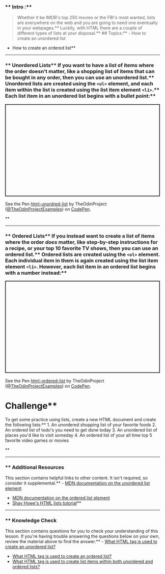 ### ** Intro :** 
>Whether it be IMDB's top 250 movies or the FBI's most wanted, lists are everywhere on the web and you are going to need one eventually in your webpages.** Luckily, with HTML there are a couple of different types of lists at your disposal.** ## Topics:** - How to create an unordered list
- How to create an ordered list** 

---


### ** Unordered Lists** If you want to have a list of items where the order doesn't matter, like a shopping list of items that can be bought in any order, then you can use an unordered list.** Unordered lists are created using the `<ul>` element, and <span id="li"></span>each item within the list is created using the list item element `<li>`.** Each list item in an unordered list begins with a bullet point:** <p class="codepen" data-height="300" data-theme-id="dark" data-default-tab="html,result" data-slug-hash="powjajd" data-user="TheOdinProjectExamples" style="height: 300px; box-sizing: border-box; display: flex; align-items: center; justify-content: center; border: 2px solid; margin: 1em 0; padding: 1em;">
  <span>See the Pen <a href="https://codepen.io/TheOdinProjectExamples/pen/powjajd">
  html-unordred-list</a> by TheOdinProject (<a href="https://codepen.io/TheOdinProjectExamples">@TheOdinProjectExamples</a>)
  on <a href="https://codepen.io">CodePen</a>.</span>

</p>

<script async src="https://cpwebassets.codepen.io/assets/embed/ei.js"></script>** 

---


### ** Ordered Lists** If you instead want to create a list of items where the order *does* matter, like step-by-step instructions for a recipe, or your top 10 favorite TV shows, then you can use an ordered list.** Ordered lists are created using the `<ol>` element. Each individual item in them is again created using the list item element `<li>`. However, each list item in an ordered list begins with a number instead:** <p class="codepen" data-height="300" data-theme-id="dark" data-default-tab="html,result" data-slug-hash="yLXYvYp" data-user="TheOdinProjectExamples" style="height: 300px; box-sizing: border-box; display: flex; align-items: center; justify-content: center; border: 2px solid; margin: 1em 0; padding: 1em;">
  <span>See the Pen <a href="https://codepen.io/TheOdinProjectExamples/pen/yLXYvYp">
  html-ordered-list</a> by TheOdinProject (<a href="https://codepen.io/TheOdinProjectExamples">@TheOdinProjectExamples</a>)
  on <a href="https://codepen.io">CodePen</a>.</span>

</p>

<script async src="https://cpwebassets.codepen.io/assets/embed/ei.js"></script>
# Challenge** <div class="lesson-content__panel" markdown="1">
To get some practice using lists, create a new HTML document and create the following lists:** 1. An unordered shopping list of your favorite foods
2. An ordered list of todo's you need to get done today
3. An unordered list of places you'd like to visit someday
4. An ordered list of your all time top 5 favorite video games or movies
</div>** 

---


### ** Additional Resources
This section contains helpful links to other content. It isn't required, so consider it supplemental.** - [MDN documentation on the unordered list element](https://developer.mozilla.org/en-US/docs/Web/HTML/Element/ul)
- [MDN documentation on the ordered list element](https://developer.mozilla.org/en-US/docs/Web/HTML/Element/ol)
- [Shay Howe's HTML lists tutorial](https://learn.shayhowe.com/html-css/creating-lists/)** 

---


### ** Knowledge Check
This section contains questions for you to check your understanding of this lesson. If you're having trouble answering the questions below on your own, review the material above to find the answer.** - <a class="knowledge-check-link" href="#unordered-lists">What HTML tag is used to create an unordered list?</a>
- <a class="knowledge-check-link" href="#ordered-lists">What HTML tag is used to create an ordered list?</a>
- <a class="knowledge-check-link" href="#li">What HTML tag is used to create list items within both unordered and ordered lists?</a>
